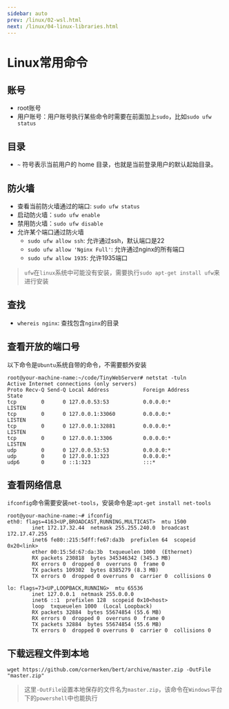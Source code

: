 ```yaml
---
sidebar: auto
prev: /linux/02-wsl.html
next: /linux/04-linux-libraries.html
---
```

# Linux常用命令
## 账号
* root账号
* 用户账号：用户账号执行某些命令时需要在前面加上`sudo`，比如`sudo ufw status`

## 目录
* `~` 符号表示当前用户的 home 目录，也就是当前登录用户的默认起始目录。

## 防火墙
* 查看当前防火墙通过的端口: `sudo ufw status`
* 启动防火墙：`sudo ufw enable`
* 禁用防火墙：`sudo ufw disable`
* 允许某个端口通过防火墙
    * `sudo ufw allow ssh`: 允许通过ssh，默认端口是22
    * `sudo ufw allow 'Nginx Full'`: 允许通过nginx的所有端口
    * `sudo ufw allow 1935`: 允许1935端口
> `ufw`在`linux`系统中可能没有安装，需要执行`sudo apt-get install ufw`来进行安装

## 查找
* `whereis nginx`: 查找包含`nginx`的目录

## 查看开放的端口号
以下命令是`Ubuntu`系统自带的命令，不需要额外安装
```shell
root@your-machine-name:~/code/TinyWebServer# netstat -tuln
Active Internet connections (only servers)
Proto Recv-Q Send-Q Local Address           Foreign Address         State      
tcp        0      0 127.0.0.53:53           0.0.0.0:*               LISTEN     
tcp        0      0 127.0.0.1:33060         0.0.0.0:*               LISTEN     
tcp        0      0 127.0.0.1:32881         0.0.0.0:*               LISTEN     
tcp        0      0 127.0.0.1:3306          0.0.0.0:*               LISTEN     
udp        0      0 127.0.0.53:53           0.0.0.0:*                          
udp        0      0 127.0.0.1:323           0.0.0.0:*                          
udp6       0      0 ::1:323                 :::*  
```

## 查看网络信息
`ifconfig`命令需要安装`net-tools`，安装命令是:`apt-get install net-tools`
```shell
root@your-machine-name:~# ifconfig
eth0: flags=4163<UP,BROADCAST,RUNNING,MULTICAST>  mtu 1500
        inet 172.17.32.44  netmask 255.255.240.0  broadcast 172.17.47.255
        inet6 fe80::215:5dff:fe67:da3b  prefixlen 64  scopeid 0x20<link>
        ether 00:15:5d:67:da:3b  txqueuelen 1000  (Ethernet)
        RX packets 230818  bytes 345346342 (345.3 MB)
        RX errors 0  dropped 0  overruns 0  frame 0
        TX packets 109302  bytes 8385279 (8.3 MB)
        TX errors 0  dropped 0 overruns 0  carrier 0  collisions 0

lo: flags=73<UP,LOOPBACK,RUNNING>  mtu 65536
        inet 127.0.0.1  netmask 255.0.0.0
        inet6 ::1  prefixlen 128  scopeid 0x10<host>
        loop  txqueuelen 1000  (Local Loopback)
        RX packets 32884  bytes 55674854 (55.6 MB)
        RX errors 0  dropped 0  overruns 0  frame 0
        TX packets 32884  bytes 55674854 (55.6 MB)
        TX errors 0  dropped 0 overruns 0  carrier 0  collisions 0
```

## 下载远程文件到本地
```shell
wget https://github.com/cornerken/bert/archive/master.zip -OutFile "master.zip"
```
> 这里`-OutFile`设置本地保存的文件名为`master.zip`，该命令在`Windows`平台下的`powershell`中也能执行